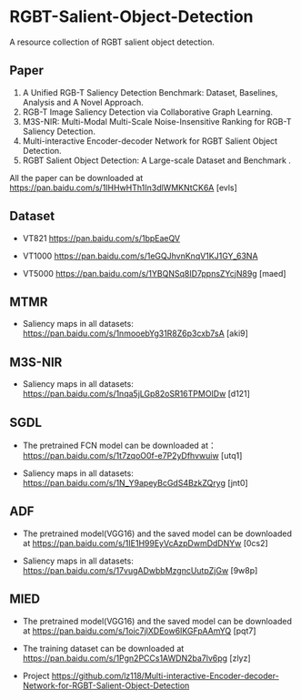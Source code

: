 # RGBT-Salient-Object-Detection

A resource collection of RGBT salient object detection.



## Paper

1. A Unified RGB-T Saliency Detection Benchmark: Dataset, Baselines, Analysis and A Novel Approach.
2. RGB-T Image Saliency Detection via Collaborative Graph Learning.
3. M3S-NIR: Multi-Modal Multi-Scale Noise-Insensitive Ranking for RGB-T Saliency Detection.
4.  Multi-interactive Encoder-decoder Network for RGBT Salient Object Detection.
5.  RGBT Salient Object Detection: A Large-scale Dataset and Benchmark .

All the paper can be downloaded at https://pan.baidu.com/s/1IHHwHTh1In3dlWMKNtCK6A  [evls]



## Dataset

- VT821  https://pan.baidu.com/s/1bpEaeQV

- VT1000  https://pan.baidu.com/s/1eGQJhvnKnqV1KJ1GY_63NA

- VT5000  https://pan.baidu.com/s/1YBQNSq8ID7ppnsZYcjN89g  [maed]

  

## MTMR

- Saliency maps in all  datasets: https://pan.baidu.com/s/1nmooebYg31R8Z6p3cxb7sA  [aki9]



## M3S-NIR

- Saliency maps in all  datasets: https://pan.baidu.com/s/1nqa5jLGp82oSR16TPMOIDw  [d121]


## SGDL

- The pretrained FCN model can be downloaded at：https://pan.baidu.com/s/1t7zqoO0f-e7P2yDfhvwuiw [utq1] 

- Saliency maps in all datasets: https://pan.baidu.com/s/1N_Y9apeyBcGdS4BzkZQryg  [jnt0] 
  

## ADF

- The pretrained model(VGG16) and the saved model can be downloaded at https://pan.baidu.com/s/1IE1H99EyVcAzpDwmDdDNYw  [0cs2]

- Saliency maps in all datasets:  https://pan.baidu.com/s/17vugADwbbMzgncUutpZjGw  [9w8p]

## MIED

- The pretrained model(VGG16) and the saved model can be downloaded at https://pan.baidu.com/s/1oic7jlXDEow6IKGFpAAmYQ  [pqt7]

- The training dataset can be downloaded  at https://pan.baidu.com/s/1Pgn2PCCs1AWDN2ba7lv6pg [zlyz]

- Project  https://github.com/lz118/Multi-interactive-Encoder-decoder-Network-for-RGBT-Salient-Object-Detection
